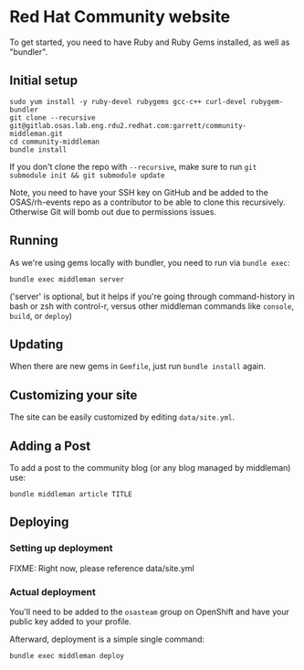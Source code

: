 # Red Hat Community website

To get started, you need to have Ruby and Ruby Gems installed, as well
as "bundler".


## Initial setup

```
sudo yum install -y ruby-devel rubygems gcc-c++ curl-devel rubygem-bundler
git clone --recursive git@gitlab.osas.lab.eng.rdu2.redhat.com:garrett/community-middleman.git
cd community-middleman
bundle install
```

If you don't clone the repo with `--recursive`, make sure to run
`git submodule init && git submodule update`

Note, you need to have your SSH key on GitHub and be added to the OSAS/rh-events repo as a contributor to be able to clone this recursively. Otherwise Git will bomb out due to permissions issues.

## Running

As we're using gems locally with bundler, you need to run via `bundle exec`:

```
bundle exec middleman server
```

('server' is optional, but it helps if you're going through
command-history in bash or zsh with control-r, versus other middleman
commands like `console`, `build`, or `deploy`)


## Updating

When there are new gems in `Gemfile`, just run `bundle install` again.


## Customizing your site

The site can be easily customized by editing `data/site.yml`.

## Adding a Post

To add a post to the community blog (or any blog managed by middleman) use:

```
bundle middleman article TITLE
```

## Deploying

### Setting up deployment

FIXME: Right now, please reference data/site.yml

### Actual deployment

You'll need to be added to the `osasteam` group on OpenShift and have
your public key added to your profile.

Afterward, deployment is a simple single command:

```
bundle exec middleman deploy
```
